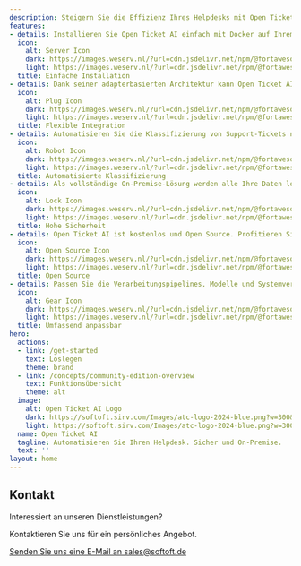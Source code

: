 ```yaml
---
description: Steigern Sie die Effizienz Ihres Helpdesks mit Open Ticket AI, der sicheren, Open-Source- und On-Premise-Lösung zur Automatisierung der Klassifizierung von Support-Tickets. Dank seines flexiblen Designs kann es in jedes Ticketsystem integriert werden.
features:
- details: Installieren Sie Open Ticket AI einfach mit Docker auf Ihrem eigenen Server.
  icon:
    alt: Server Icon
    dark: https://images.weserv.nl/?url=cdn.jsdelivr.net/npm/@fortawesome/fontawesome-free@6/svgs/solid/server.svg&filt=negate
    light: https://images.weserv.nl/?url=cdn.jsdelivr.net/npm/@fortawesome/fontawesome-free@6/svgs/solid/server.svg
  title: Einfache Installation
- details: Dank seiner adapterbasierten Architektur kann Open Ticket AI mit praktisch jedem Helpdesk-System wie OTOBO, Znuny oder OTRS verbunden werden.
  icon:
    alt: Plug Icon
    dark: https://images.weserv.nl/?url=cdn.jsdelivr.net/npm/@fortawesome/fontawesome-free@6/svgs/solid/plug.svg&filt=negate
    light: https://images.weserv.nl/?url=cdn.jsdelivr.net/npm/@fortawesome/fontawesome-free@6/svgs/solid/plug.svg
  title: Flexible Integration
- details: Automatisieren Sie die Klassifizierung von Support-Tickets nach Queue und Priorität, um Ihren Arbeitsablauf zu optimieren.
  icon:
    alt: Robot Icon
    dark: https://images.weserv.nl/?url=cdn.jsdelivr.net/npm/@fortawesome/fontawesome-free@6/svgs/solid/robot.svg&filt=negate
    light: https://images.weserv.nl/?url=cdn.jsdelivr.net/npm/@fortawesome/fontawesome-free@6/svgs/solid/robot.svg
  title: Automatisierte Klassifizierung
- details: Als vollständige On-Premise-Lösung werden alle Ihre Daten lokal auf Ihrer Infrastruktur verarbeitet, was maximale Privatsphäre und Sicherheit gewährleistet.
  icon:
    alt: Lock Icon
    dark: https://images.weserv.nl/?url=cdn.jsdelivr.net/npm/@fortawesome/fontawesome-free@6/svgs/solid/lock.svg&filt=negate
    light: https://images.weserv.nl/?url=cdn.jsdelivr.net/npm/@fortawesome/fontawesome-free@6/svgs/solid/lock.svg
  title: Hohe Sicherheit
- details: Open Ticket AI ist kostenlos und Open Source. Profitieren Sie von der gemeinschaftsgesteuerten Entwicklung und vollständiger Transparenz.
  icon:
    alt: Open Source Icon
    dark: https://images.weserv.nl/?url=cdn.jsdelivr.net/npm/@fortawesome/fontawesome-free@6/svgs/solid/code-branch.svg&filt=negate
    light: https://images.weserv.nl/?url=cdn.jsdelivr.net/npm/@fortawesome/fontawesome-free@6/svgs/solid/code-branch.svg
  title: Open Source
- details: Passen Sie die Verarbeitungspipelines, Modelle und Systemverbindungen über eine einfache, aber leistungsstarke Konfigurationsdatei an.
  icon:
    alt: Gear Icon
    dark: https://images.weserv.nl/?url=cdn.jsdelivr.net/npm/@fortawesome/fontawesome-free@6/svgs/solid/gear.svg&filt=negate
    light: https://images.weserv.nl/?url=cdn.jsdelivr.net/npm/@fortawesome/fontawesome-free@6/svgs/solid/gear.svg
  title: Umfassend anpassbar
hero:
  actions:
  - link: /get-started
    text: Loslegen
    theme: brand
  - link: /concepts/community-edition-overview
    text: Funktionsübersicht
    theme: alt
  image:
    alt: Open Ticket AI Logo
    dark: https://softoft.sirv.com/Images/atc-logo-2024-blue.png?w=300&q=100
    light: https://softoft.sirv.com/Images/atc-logo-2024-blue.png?w=300&q=100
  name: Open Ticket AI
  tagline: Automatisieren Sie Ihren Helpdesk. Sicher und On-Premise.
  text: ''
layout: home
---
```

<OTAIPredictionDemo/>

<ServicePackagesComponent/>

<SupportPlansComponent/>




## Kontakt

<div class="text-center mt-8">
  <p class="text-lg font-semibold">Interessiert an unseren Dienstleistungen?</p>
  <p class="text-gray-600">Kontaktieren Sie uns für ein persönliches Angebot.</p>
  <a href="mailto:sales@softoft.de" class="mt-4 inline-block bg-vp-brand text-white px-6 py-3 rounded hover:bg-vp-brand-light transition-colors">
    Senden Sie uns eine E-Mail an sales@softoft.de
  </a>
</div>
